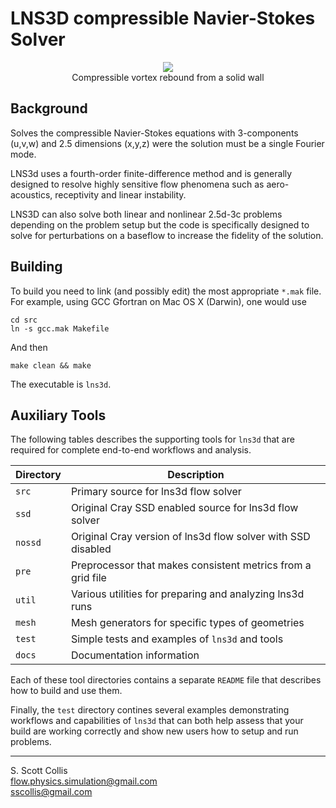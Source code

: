 # LNS3D compressible Navier-Stokes Solver

<p align=center>
<img src=https://github.com/sscollis/lns3d/blob/master/docs/vortex.gif>
<br>Compressible vortex rebound from a solid wall</p>

## Background

Solves the compressible Navier-Stokes equations with 3-components (u,v,w)
and 2.5 dimensions (x,y,z) were the solution must be a single Fourier mode.

LNS3d uses a fourth-order finite-difference method and is generally designed 
to resolve highly sensitive flow phenomena such as aero-acoustics, receptivity
and linear instability.

LNS3D can also solve both linear and nonlinear 2.5d-3c problems depending on the 
problem setup but the code is specifically designed to solve for perturbations
on a baseflow to increase the fidelity of the solution.

## Building

To build you need to link (and possibly edit) the most appropriate `*.mak`
file.  For example, using GCC Gfortran on Mac OS X (Darwin), one would use

    cd src
    ln -s gcc.mak Makefile
    
And then

    make clean && make
    
The executable is `lns3d`.

## Auxiliary Tools

The following tables describes the supporting tools for `lns3d` that are
required for complete end-to-end workflows and analysis.

Directory  |  Description
-----------|---------------------------------------------------------------
`src`      |  Primary source for lns3d flow solver
`ssd`      |  Original Cray SSD enabled source for lns3d flow solver
`nossd`    |  Original Cray version of lns3d flow solver with SSD disabled
`pre`      |  Preprocessor that makes consistent metrics from a grid file
`util`     |  Various utilities for preparing and analyzing lns3d runs
`mesh`     |  Mesh generators for specific types of geometries
`test`     |  Simple tests and examples of `lns3d` and tools
`docs`     |  Documentation information 

Each of these tool directories contains a separate `README` file that
describes how to build and use them.  

Finally, the `test` directory contines several examples demonstrating
workflows and capabilities of `lns3d` that can both help assess that 
your build are working correctly and show new users how to setup and
run problems.

---

S. Scott Collis\
flow.physics.simulation@gmail.com\
sscollis@gmail.com
